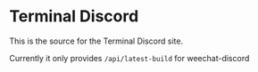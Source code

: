 # Terminal Discord

This is the source for the Terminal Discord site.

Currently it only provides `/api/latest-build` for weechat-discord

